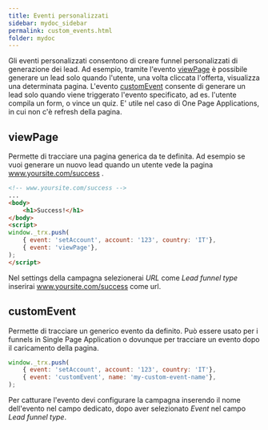 ```yaml
---
title: Eventi personalizzati
sidebar: mydoc_sidebar
permalink: custom_events.html
folder: mydoc
---
```


Gli eventi personalizzati consentono di creare funnel personalizzati di generazione dei lead.
Ad esempio, tramite l'evento [viewPage](#viewPage) è possibile generare un lead solo quando l'utente, una volta cliccata l'offerta, visualizza una determinata pagina.
L'evento [customEvent](#customEvent) consente di generare un lead solo quando viene triggerato l'evento specificato, ad es. l'utente compila un form, o vince un quiz. E' utile nel caso di One Page Applications, in cui non c'è refresh della pagina.

## viewPage
Permette di tracciare una pagina generica da te definita. Ad esempio se vuoi generare un nuovo lead quando un utente vede la pagina www.yoursite.com/success .

```html
<!-- www.yoursite.com/success -->
...
<body>
    <h1>Success!</h1>
</body>
<script>
window._trx.push(
    { event: 'setAccount', account: '123', country: 'IT'},
    { event: 'viewPage'},
);
</script>
```
Nel settings della campagna selezionerai *URL* come *Lead funnel type* inserirai www.yoursite.com/success come url.

## customEvent
Permette di tracciare un generico evento da definito.
Può essere usato per i funnels in Single Page Application o dovunque per tracciare un evento dopo il caricamento della pagina.

```js
window._trx.push(
    { event: 'setAccount', account: '123', country: 'IT'},
    { event: 'customEvent', name: 'my-custom-event-name'},
);
```
Per catturare l'evento devi configurare la campagna inserendo il nome dell'evento nel campo dedicato, dopo aver selezionato *Event* nel campo *Lead funnel type*.